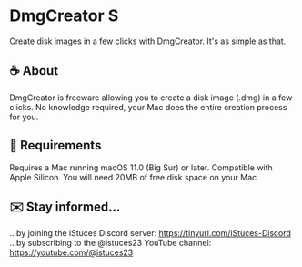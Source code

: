# DmgCreator S
Create disk images in a few clicks with DmgCreator. It's as simple as that.

## ☕️ About
DmgCreator is freeware allowing you to create a disk image (.dmg) in a few clicks. No knowledge required, your Mac does the entire creation process for you.

## 🚀 Requirements
Requires a Mac running macOS 11.0 (Big Sur) or later. Compatible with Apple Silicon. You will need 20MB of free disk space on your Mac.

## ✉️ Stay informed...
...by joining the iStuces Discord server: https://tinyurl.com/iStuces-Discord
...by subscribing to the @istuces23 YouTube channel: https://youtube.com/@istuces23
